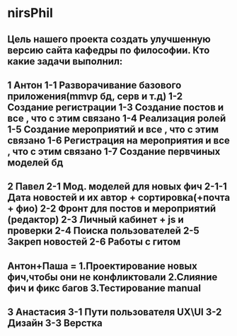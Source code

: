 # nirsPhil
Цель нашего проекта создать улучшенную версию сайта кафедры по философии.
Кто какие задачи выполнил:
-------------------------------------------
1 Антон
1-1 Разворачивание базового приложения(mmvp бд, серв и т.д)
1-2 Создание регистрации
1-3 Создание постов и все , что с этим связано
1-4 Реализация ролей
1-5 Создание мероприятий и все , что с этим связано
1-6 Регистрация на мероприятия и все , что с этим связано
1-7 Создание первчиных моделей бд
--------------------------------------------
2 Павел
2-1 Мод. моделей для новых фич 
2-1-1 Дата новостей и их автор + сортировка(+почта + фио)
2-2 Фронт для постов и мероприятий (редактор)
2-3 Личный кабинет + js и проверки 
2-4 Поиска пользователей
2-5 Закреп новостей
2-6 Работы с гитом
---------------------------------------------
Антон+Паша = 
1.Проектирование новых фич,чтобы они не конфликтовали
2.Слияние фич и фикс багов
3.Тестирование manual
---------------------------------------------
3 Анастасия 
3-1 Пути пользователя UX\UI
3-2 Дизайн
3-3 Верстка
---------------------------------------------







